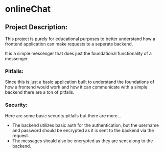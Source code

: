 # onlineChat

## Project Description: 
This project is purely for educational purposes to better understand how a frontend application can make requests to a seperate backend. 

It is a simple messenger that does just the foundational functionality of a messenger.


### Pitfalls: 
Since this is just a basic application built to understand the foundations of how a frontend would work and how it can communicate with a simple backend there are a ton of pitfalls.

### Security: 
Here are some basic security pitfalls but there are more... 
* The backend utilizes basic auth for the authentication, but the username and password should be encrypted as it is sent to the backend via the request.
* The messages should also be encrypted as they are sent along to the backend.
